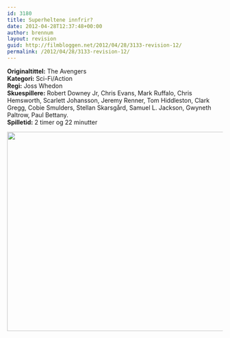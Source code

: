 ```yaml
---
id: 3180
title: Superheltene innfrir?
date: 2012-04-28T12:37:48+00:00
author: brennum
layout: revision
guid: http://filmbloggen.net/2012/04/28/3133-revision-12/
permalink: /2012/04/28/3133-revision-12/
---
```

**Originaltittel:** The Avengers  
**Kategori:** Sci-Fi/Action  
**Regi:** Joss Whedon  
**Skuespillere:** Robert Downey Jr, Chris Evans, Mark Ruffalo, Chris Hemsworth, Scarlett Johansson, Jeremy Renner, Tom Hiddleston, Clark Gregg, Cobie Smulders, Stellan Skarsgård, Samuel L. Jackson, Gwyneth Paltrow, Paul Bettany.  
**Spilletid:** 2 timer og 22 minutter

<a href="http://filmbloggen.net/?attachment_id=3155" rel="attachment wp-att-3155"><img class="alignnone size-large wp-image-3155" src="http://filmbloggen.net/wp-content/uploads//2012/04/the-avengers-photo-01-620x465.jpg" alt="" width="620" height="465" /></a>